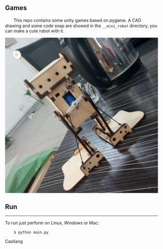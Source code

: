 ## Games

　　This repo contains some unity games based on pygame. A CAD drawing and some code snap are showed in the `__mini_robot` directory, you can make a cute robot with it.

![Image](__mini_robot/demo.jpg)

## Run
---

To run just perform on Linux, Windows or Mac:

```
    $ python main.py
```

Caoliang
